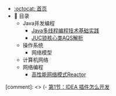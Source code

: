 - [:octocat: 首页](/README)
- :memo: 目录
    - Java并发编程
      - [Java多线程编程技术基础实践](/md/Java并发编程/Java多线程编程技术实践.md)
      - [JUC锁核心类AQS解析](/md/Java并发编程/JUC锁核心类AQS解析.md)
    - 操作系统
      - 网络模型
    - 计算机网络
    - 网络编程
      - [高性能网络模式Reactor](/md/网络编程/从IO多路复用到Reactor.md)
    




[comment]: <> (- [第1节：IDEA 插件怎么开发](/md/idea-plugin/2021-08-27-技术调研IDEA插件怎么开发.md)
